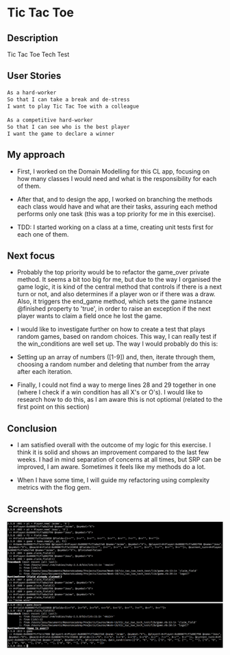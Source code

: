 Tic Tac Toe
=================

## Description
Tic Tac Toe Tech Test

## User Stories
```
As a hard-worker
So that I can take a break and de-stress
I want to play Tic Tac Toe with a colleague

As a competitive hard-worker
So that I can see who is the best player
I want the game to declare a winner
```

## My approach

* First, I worked on the Domain Modelling for this CL app, focusing on how many classes I would need and what is the responsibility for each of them.

* After that, and to design the app, I worked on branching the methods each class would have and what are their tasks, assuring each method performs only one task (this was a top priority for me in this exercise).

* TDD: I started working on a class at a time, creating unit tests first for each one of them.

## Next focus

* Probably the top priority would be to refactor the game_over private method. It seems a bit too big for me, but due to the way I organised the game logic, it is kind of the central method that controls if there is a next turn or not, and also determines if a player won or if there was a draw. Also, it triggers the end_game method, which sets the game instance @finished property to 'true', in order to raise an exception if the next player wants to claim a field once he lost the game.

* I would like to investigate further on how to create a test that plays random games, based on random choices. This way, I can really test if the win_conditions are well set up. The way I would probably do this is:
- Setting up an array of numbers ([1-9]) and, then, iterate through them, choosing a random number and deleting that number from the array after each iteration.

* Finally, I could not find a way to merge lines 28 and 29 together in one (where I check if a win condition has all X's or O's). I would like to research how to do this, as I am aware this is not optiomal (related to the first point on this section)

## Conclusion

* I am satisfied overall with the outcome of my logic for this exercise. I think it is solid and shows an improvement compared to the last few weeks. I had in mind separation of concerns at all times, but SRP can be improved, I am aware. Sometimes it feels like my methods do a lot.

* When I have some time, I will guide my refactoring using complexity metrics with the flog gem.

## Screenshots
![Screenshot 1](/images/sc-1.png?raw=true)
![Screenshot 2](/images/sc-2.png?raw=true)
